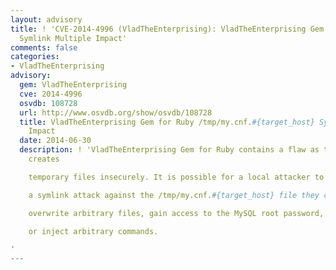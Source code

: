 ```yaml
---
layout: advisory
title: ! 'CVE-2014-4996 (VladTheEnterprising): VladTheEnterprising Gem for Ruby /tmp/my.cnf.#{target_host}
  Symlink Multiple Impact'
comments: false
categories:
- VladTheEnterprising
advisory:
  gem: VladTheEnterprising
  cve: 2014-4996
  osvdb: 108728
  url: http://www.osvdb.org/show/osvdb/108728
  title: VladTheEnterprising Gem for Ruby /tmp/my.cnf.#{target_host} Symlink Multiple
    Impact
  date: 2014-06-30
  description: ! 'VladTheEnterprising Gem for Ruby contains a flaw as the program
    creates

    temporary files insecurely. It is possible for a local attacker to use

    a symlink attack against the /tmp/my.cnf.#{target_host} file they can

    overwrite arbitrary files, gain access to the MySQL root password,

    or inject arbitrary commands.

'
---
```

